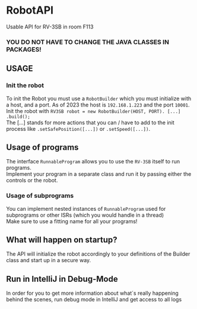 # RobotAPI
Usable API for RV-3SB in room F113
### YOU DO NOT HAVE TO CHANGE THE JAVA CLASSES IN PACKAGES!

## USAGE
### Init the robot
To init the Robot you must use a `RobotBuilder` which you must initialize with a host, and a port. As of 2023 the host is `192.168.1.223` and the port `10001`.  
Init the robot with `RV3SB robot = new RobotBuilder(HOST, PORT). [...] .build();`  
The [...] stands for more actions that you can / have to add to the init process like `.setSafePosition([...])` or `.setSpeed([...])`.  

## Usage of programs
The interface `RunnableProgram` allows you to use the `RV-3SB` itself to run programs.  
Implement your program in a separate class and run it by passing either the controls or the robot.

### Usage of subprograms
You can implement nested instances of `RunnableProgram` used for subprograms or other ISRs (which you would handle in a thread)  
Make sure to use a fitting name for all your programs!

## What will happen on startup?
The API will initialize the robot accordingly to your definitions of the Builder class and start up in a secure way.

## Run in IntelliJ in Debug-Mode
In order for you to get more information about what´s really happening behind the scenes, run debug mode in IntelliJ
and get access to all logs